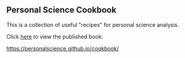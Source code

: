Personal Science Cookbook
-------------------------

This is a collection of useful "recipes" for personal science analysis.

Click [here](https://personalscience.github.io/cookbook/) to view the published book:

https://personalscience.github.io/cookbook/


